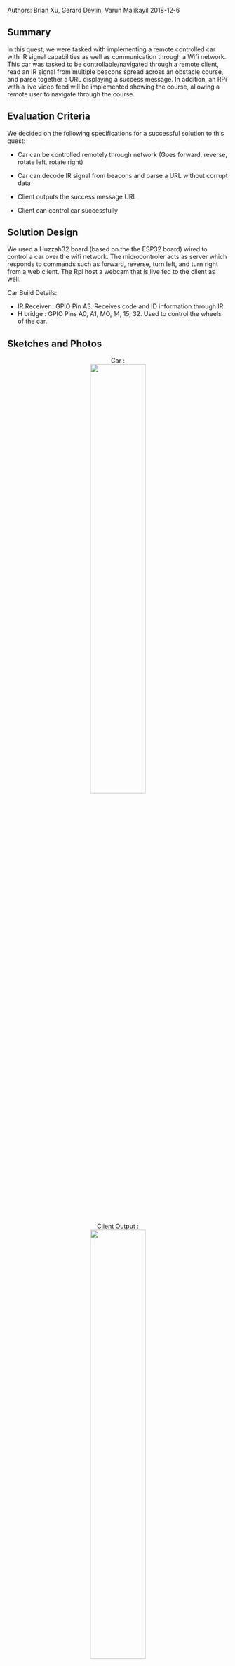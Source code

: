 Authors: Brian Xu, Gerard Devlin, Varun Malikayil 2018-12-6

## Summary
 In this quest, we were tasked with implementing a remote controlled car with IR signal capabilities as well as communication through a Wifi network. This car was tasked to be controllable/navigated through a remote client, read an IR signal from multiple beacons spread across an obstacle course, and parse together a URL displaying a success message. In addition, an RPi with a live video feed will be implemented showing the course, allowing a remote user to navigate through the course.

## Evaluation Criteria

We decided on the following specifications for a successful solution to this quest:

 - Car can be controlled remotely through network (Goes forward, reverse, rotate left, rotate right)
 - Car can decode IR signal from beacons and parse a URL without corrupt data
 
 - Client outputs the success message URL
 - Client can control car successfully
 
## Solution Design
We used a Huzzah32 board (based on the the ESP32 board) wired to control a car over the wifi network. The microcontroler acts as server which responds to commands such as forward, reverse, turn left, and turn right from a web client. The Rpi host a webcam that is live fed to the client as well. 

Car Build Details: 
- IR Receiver : GPIO Pin A3. Receives code and ID information through IR.
- H bridge : GPIO Pins A0, A1, MO, 14, 15, 32. Used to control the wheels of the car.

## Sketches and Photos

<center> Car :</center>
<center><img src="./Images/car.JPG" width="50%" /></center>

<center> Client Output :</center>
<center><img src="./Images/carclient.png" width="50%" /></center>










## Modules, Tools, Source Used in Solution

- [Webcam Setup](https://pimylifeup.com/raspberry-pi-webcam-server/)
- [HTTP Request](https://www.npmjs.com/package/request)
- [H bridge wiring](http://www.modularcircuits.com/blog/articles/h-bridge-secrets/h-bridges-the-basics/)

## Supporting Artifacts

- [Github repo for our solution](https://github.com/BU-EC444/Quest6-Team15-Xu-Devlin-Malikayil/tree/master/code)
- [Youtube video summary](https://www.youtube.com/watch?v=8aNvEg5u-OI)
